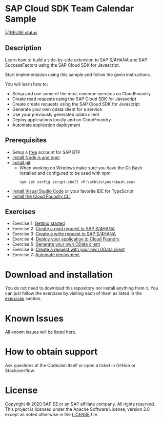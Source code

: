 # SAP Cloud SDK Team Calendar Sample

[![REUSE status](https://api.reuse.software/badge/github.com/SAP-samples/cloud-sdk-team-calendar)](https://api.reuse.software/info/github.com/SAP-samples/cloud-sdk-team-calendar)

## Description
Learn how to build a side-by-side extension to SAP S/4HANA and SAP SuccessFactors using the SAP Cloud SDK for Javascript.

Start implementation using this sample and follow the given instructions.

You will learn how to:
  * Setup and use some of the most common services on CloudFoundry
  * Create read requests using the SAP Cloud SDK for Javascript
  * Create create requests using the SAP Cloud SDK for Javascript
  * Generate your own odata client for a service
  * Use your previously generated odata client
  * Deploy applications locally and on CloudFoundry
  * Automate application deployment

## Prerequisites

* Setup a [free](https://developers.sap.com/tutorials/btp-cockpit-setup.html) account for SAP BTP
* [Install Node.js and npm](https://docs.npmjs.com/downloading-and-installing-node-js-and-npm)
* [Install git](https://git-scm.com/book/en/v2/Getting-Started-Installing-Git)
  * When working on Windows make sure you have the Git Bash installed and configured to be used with npm
    ```
    npm set config script-shell <P:\ath\to\your\bash.exe>
    ```
* [Install Visual Studio Code](https://code.visualstudio.com/download) or your favorite IDE for TypeScript
* [Install the Cloud Foundry CLI](https://docs.cloudfoundry.org/cf-cli/install-go-cli.html)

## Exercises

* Exercise 1: [Getting started](exercises/01-getting-started.md)
* Exercise 2: [Create a read request to SAP S/4HANA](exercises/02-s4-read-request.md)
* Exercise 3: [Create a write request to SAP S/4HANA](exercises/03-s4-write-request.md)
* Exercise 4: [Deploy your application to Cloud Foundry](exercises/04-deploy-to-cf.md)
* Exercise 5: [Generate your own OData client](exercises/05-generate-odata-client.md)
* Exercise 6: [Create a request with your own OData client](exercises/06-use-odata-client.md)
* Exercise 7: [Automate deployment](exercises/07-automate-deployment.md)

# Download and installation
You do not need to download this repository nor install anything from it. You can just follow the exercises by visiting each of them as listed in the [exercises](#exercises) section.

# Known Issues
All known issues will be listed here.

# How to obtain support
Ask questions at the CodeJam itself or open a ticket in GitHub or Stackoverflow.

# License
Copyright © 2020 SAP SE or an SAP affiliate company. All rights reserved. This project is licensed under the Apache Software License, version 2.0 except as noted otherwise in the [LICENSE](LICENSES/Apache-2.0.txt) file.
